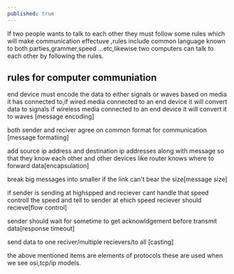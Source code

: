 ```yaml
---
published: true
---
```

If two people wants to talk to each other they must follow some rules which will make  communication  effectuve ,rules include  common language known to both parties,grammer,speed ...etc,likewise two computers can talk to each other by following the rules.
## rules for computer communiation
end device must encode the data to either signals or waves based on media it has connected to,if wired media connected to an end device it will convert data to signals if wireless media connected to an end device it will convert it to waves [message encoding]

both sender and reciver agree on common format for communication [message formatiing]

add source ip address and destination ip addresses along with message so that they know each other and other devices like router knows where to forward data[encapsulation]

break big messages into smaller if the  link can't bear the size[message size]

if sender is sending at highspped and reciever cant handle that speed controll the speed and tell to sender at ehich speed reciever should recieve[flow control]

sender should wait for sometime to get acknowldgement before transmit data[response timeout]

send data to one reciver/multiple recievers/to all [casting]

the above mentioned items are elements of protocols  these are used when we see osi,tcp/ip models.



